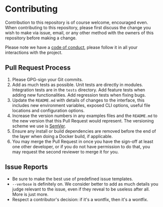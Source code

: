 # Contributing

Contribution to this repository is of course welcome, encouraged even. When
contributing to this repository, please first discuss the change you wish to
make via issue, email, or any other method with the owners of this repository
before making a change.

Please note we have a [code of conduct](./CODE_OF_CONDUCT.md), please follow it
in all your interactions with the project.


## Pull Request Process

1. Please GPG-sign your Git commits.
2. Add as much tests as possible. Unit tests are directly in modules.
   Integration tests are in the `tests` directory. Add feature tests when
   adding new functionalities. Add regression tests when fixing bugs.
3. Update the `README.md` with details of changes to the interface, this
   includes new environment variables, exposed CLI options, useful file
   locations and configuration options.
4. Increase the version numbers in any examples files and the `README.md` to
   the new version that this Pull Request would represent. The versioning
   scheme we use is [SemVer](http://semver.org/).
5. Ensure any install or build dependencies are removed before the end of the
   layer when doing a Docker build, if applicable.
6. You may merge the Pull Request in once you have the sign-off at least one
   other developer, or if you do not have permission to do that, you may
   request the second reviewer to merge it for you.


## Issue Reports

- Be sure to make the best use of predefined issue templates.
- `--verbose` is definitely on. We consider better to add as much details you
  judge relevant to the issue, even if they reveal to be useless after all.
  More is just more.
- Respect a contributor's decision: if it's a wontfix, then it's a wontfix.
